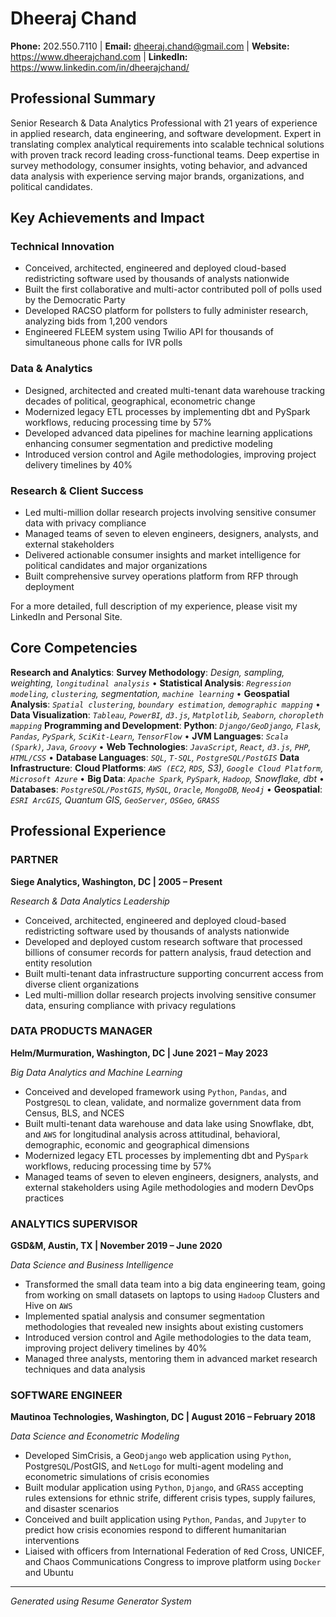 # Dheeraj Chand

**Phone:** 202.550.7110 | **Email:** dheeraj.chand@gmail.com | **Website:** https://www.dheerajchand.com | **LinkedIn:** https://www.linkedin.com/in/dheerajchand/

## Professional Summary

Senior Research & Data Analytics Professional with 21 years of experience in applied research, data engineering, and software development. Expert in translating complex analytical requirements into scalable technical solutions with proven track record leading cross-functional teams. Deep expertise in survey methodology, consumer insights, voting behavior, and advanced data analysis with experience serving major brands, organizations, and political candidates.

## Key Achievements and Impact

### Technical Innovation
- Conceived, architected, engineered and deployed cloud-based redistricting software used by thousands of analysts nationwide
- Built the first collaborative and multi-actor contributed poll of polls used by the Democratic Party
- Developed RACSO platform for pollsters to fully administer research, analyzing bids from 1,200 vendors
- Engineered FLEEM system using Twilio API for thousands of simultaneous phone calls for IVR polls

### Data & Analytics
- Designed, architected and created multi-tenant data warehouse tracking decades of political, geographical, econometric change
- Modernized legacy ETL processes by implementing dbt and PySpark workflows, reducing processing time by 57%
- Developed advanced data pipelines for machine learning applications enhancing consumer segmentation and predictive modeling
- Introduced version control and Agile methodologies, improving project delivery timelines by 40%

### Research & Client Success
- Led multi-million dollar research projects involving sensitive consumer data with privacy compliance
- Managed teams of seven to eleven engineers, designers, analysts, and external stakeholders
- Delivered actionable consumer insights and market intelligence for political candidates and major organizations
- Built comprehensive survey operations platform from RFP through deployment

For a more detailed, full description of my experience, please visit my <link href="https://www.linkedin.com/in/dheerajchand/" color="blue">LinkedIn</link> and <link href="https://www.dheerajchand.com" color="blue">Personal Site</link>.

## Core Competencies

**Research and Analytics**: **Survey Methodology**: *Design, sampling, weighting, `longitudinal analysis`* • **Statistical Analysis**: *`Regression modeling`, `clustering`, segmentation, `machine learning`* • **Geospatial Analysis**: *`Spatial clustering`, `boundary estimation`, `demographic mapping`* • **Data Visualization**: *`Tableau`, `PowerBI`, `d3.js`, `Matplotlib`, `Seaborn`, `choropleth mapping`*
**Programming and Development**: **Python**: *`Django/GeoDjango`, `Flask`, `Pandas`, `PySpark`, `SciKit-Learn`, `TensorFlow`* • **JVM Languages**: *`Scala (Spark)`, `Java`, `Groovy`* • **Web Technologies**: *`JavaScript`, `React`, `d3.js`, `PHP`, `HTML/CSS`* • **Database Languages**: *`SQL`, `T-SQL`, `PostgreSQL/PostGIS`*
**Data Infrastructure**: **Cloud Platforms**: *`AWS (EC2`, `RDS`, S3), `Google Cloud Platform`, `Microsoft Azure`* • **Big Data**: *`Apache Spark`, `PySpark`, `Hadoop`, Snowflake, dbt* • **Databases**: *`PostgreSQL/PostGIS`, `MySQL`, `Oracle`, `MongoDB`, `Neo4j`* • **Geospatial**: *`ESRI ArcGIS`, Quantum GIS, `GeoServer`, `OSGeo`, `GRASS`*

## Professional Experience

### PARTNER
**Siege Analytics, Washington, DC | 2005 – Present**

*Research & Data Analytics Leadership*

- Conceived, architected, engineered and deployed cloud-based redistricting software used by thousands of analysts nationwide
- Developed and deployed custom research software that processed billions of consumer records for pattern analysis, fraud detection and entity resolution
- Built multi-tenant data infrastructure supporting concurrent access from diverse client organizations
- Led multi-million dollar research projects involving sensitive consumer data, ensuring compliance with privacy regulations

### DATA PRODUCTS MANAGER
**Helm/Murmuration, Washington, DC | June 2021 – May 2023**

*Big Data Analytics and Machine Learning*

- Conceived and developed framework using `Python`, `Pandas`, and Postgre`SQL` to clean, validate, and normalize government data from Census, BLS, and NCES
- Built multi-tenant data warehouse and data lake using Snowflake, dbt, and `AWS` for longitudinal analysis across attitudinal, behavioral, demographic, economic and geographical dimensions
- Modernized legacy ETL processes by implementing dbt and Py`Spark` workflows, reducing processing time by 57%
- Managed teams of seven to eleven engineers, designers, analysts, and external stakeholders using Agile methodologies and modern DevOps practices

### ANALYTICS SUPERVISOR
**GSD&M, Austin, TX | November 2019 – June 2020**

*Data Science and Business Intelligence*

- Transformed the small data team into a big data engineering team, going from working on small datasets on laptops to using `Hadoop` Clusters and Hive on `AWS`
- Implemented spatial analysis and consumer segmentation methodologies that revealed new insights about existing customers
- Introduced version control and Agile methodologies to the data team, improving project delivery timelines by 40%
- Managed three analysts, mentoring them in advanced market research techniques and data analysis

### SOFTWARE ENGINEER
**Mautinoa Technologies, Washington, DC | August 2016 – February 2018**

*Data Science and Econometric Modeling*

- Developed SimCrisis, a Geo`Django` web application using `Python`, Postgre`SQL`/PostGIS, and `NetLogo` for multi-agent modeling and econometric simulations of crisis economies
- Built modular application using `Python`, `Django`, and `G`R`ASS` accepting rules extensions for ethnic strife, different crisis types, supply failures, and disaster scenarios
- Conceived and built application using `Python`, `Pandas`, and `Jupyter` to predict how crisis economies respond to different humanitarian interventions
- Liaised with officers from International Federation of `R`ed Cross, UNICEF, and Chaos Communications Congress to improve platform using `Docker` and Ubuntu

---

*Generated using Resume Generator System*